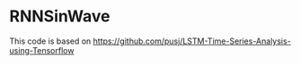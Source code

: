 # RNNSinWave
This code is based on https://github.com/pusj/LSTM-Time-Series-Analysis-using-Tensorflow
